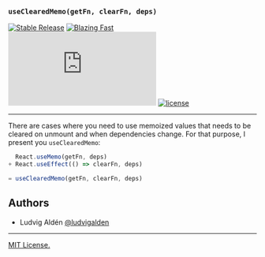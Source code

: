 ### `useClearedMemo(getFn, clearFn, deps)`

[![Stable Release](https://img.shields.io/npm/v/use-cleared-memo.svg)](https://npm.im/use-cleared-memo)
[![Blazing Fast](https://badgen.now.sh/badge/speed/blazing%20%F0%9F%94%A5/green)](https://npm.im/use-cleared-memo)
[![gzip size](http://img.badgesize.io/https://unpkg.com/use-cleared-memo@latest/dist/use-cleared-memo.umd.production.min.js?compression=gzip)](https://unpkg.com/use-cleared-memo@latest/dist/use-cleared-memo.umd.production.min.js)
[![license](https://badgen.now.sh/badge/license/MIT)](./LICENSE)

---

There are cases where you need to use memoized values that needs to be cleared on unmount and when dependencies change. For that purpose, I present you `useClearedMemo`:

```typescript
  React.useMemo(getFn, deps)
+ React.useEffect(() => clearFn, deps)

= useClearedMemo(getFn, clearFn, deps)
```

## Authors

- Ludvig Aldén [@ludvigalden](https://github.com/ludvigalden)

---

[MIT License.](https://github.com/ludvigalden/use-cleared-memo/blob/master/LICENSE)
